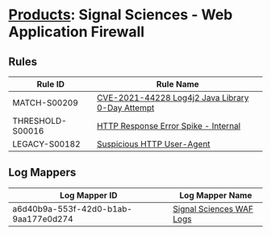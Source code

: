 # [Products](README.md): Signal Sciences - Web Application Firewall

## Rules

|Rule ID|Rule Name|
|----|----|
|MATCH-S00209|[CVE-2021-44228 Log4j2 Java Library 0-Day Attempt](../rules/MATCH-S00209.md)|
|THRESHOLD-S00016|[HTTP Response Error Spike - Internal](../rules/THRESHOLD-S00016.md)|
|LEGACY-S00182|[Suspicious HTTP User-Agent](../rules/LEGACY-S00182.md)|


## Log Mappers

|Log Mapper ID|Log Mapper Name|
|----|----|
|a6d40b9a-553f-42d0-b1ab-9aa177e0d274|[Signal Sciences WAF Logs](../mappings/a6d40b9a-553f-42d0-b1ab-9aa177e0d274.md)|


